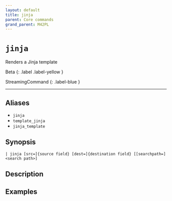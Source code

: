 ```yaml
---
layout: default
title: jinja
parent: Core commands
grand_parent: M42PL
---
```


# `jinja`

Renders a Jinja template

Beta
{: .label .label-yellow }

StreamingCommand
{: .label-blue }

---


## Aliases

* `jinja`
* `template_jinja`
* `jinja_template`

## Synopsis

```shell
| jinja [src=]{source field} [dest=]{destination field} [[searchpath=]<search path>]
```

## Description

## Examples

